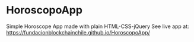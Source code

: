 # HoroscopoApp
Simple Horoscope App made with plain HTML-CSS-jQuery
See live app at:
https://fundacionblockchainchile.github.io/HoroscopoApp/
